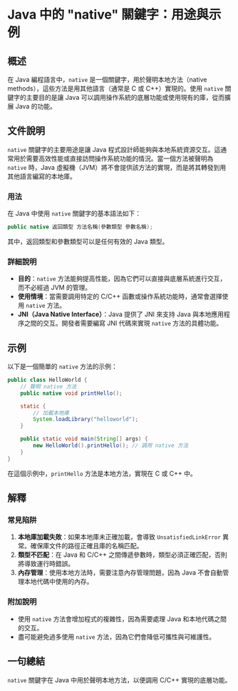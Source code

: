 <!--
Meta Description: # Java 中的 "native" 關鍵字：用途與示例 ## 概述 在 Java 編程語言中，`native` 是一個關鍵字，用於聲明本地方法（native methods），這些方法是用其他語言（通常是 C 或 C++）實現的。使用 `native` 關鍵字的主要目的是讓 Java 可以調用操作...
Meta Keywords: native, java, public, jni, helloworld
-->

# Java 中的 "native" 關鍵字：用途與示例

## 概述
在 Java 編程語言中，`native` 是一個關鍵字，用於聲明本地方法（native methods），這些方法是用其他語言（通常是 C 或 C++）實現的。使用 `native` 關鍵字的主要目的是讓 Java 可以調用操作系統的底層功能或使用現有的庫，從而擴展 Java 的功能。

## 文件說明
`native` 關鍵字的主要用途是讓 Java 程式設計師能夠與本地系統資源交互。這通常用於需要高效性能或直接訪問操作系統功能的情況。當一個方法被聲明為 `native` 時，Java 虛擬機（JVM）將不會提供該方法的實現，而是將其轉發到用其他語言編寫的本地庫。

### 用法
在 Java 中使用 `native` 關鍵字的基本語法如下：

```java
public native 返回類型 方法名稱(參數類型 參數名稱);
```

其中，返回類型和參數類型可以是任何有效的 Java 類型。

### 詳細說明
- **目的**：`native` 方法能夠提高性能，因為它們可以直接與底層系統進行交互，而不必經過 JVM 的管理。
- **使用情境**：當需要調用特定的 C/C++ 函數或操作系統功能時，通常會選擇使用 `native` 方法。
- **JNI（Java Native Interface）**：Java 提供了 JNI 來支持 Java 與本地應用程序之間的交互。開發者需要編寫 JNI 代碼來實現 `native` 方法的具體功能。

## 示例
以下是一個簡單的 `native` 方法的示例：

```java
public class HelloWorld {
    // 聲明 native 方法
    public native void printHello();

    static {
        // 加載本地庫
        System.loadLibrary("helloworld");
    }

    public static void main(String[] args) {
        new HelloWorld().printHello(); // 調用 native 方法
    }
}
```

在這個示例中，`printHello` 方法是本地方法，實現在 C 或 C++ 中。

## 解釋
### 常見陷阱
1. **本地庫加載失敗**：如果本地庫未正確加載，會導致 `UnsatisfiedLinkError` 異常。確保庫文件的路徑正確且庫的名稱匹配。
2. **類型不匹配**：在 Java 和 C/C++ 之間傳遞參數時，類型必須正確匹配，否則將導致運行時錯誤。
3. **內存管理**：使用本地方法時，需要注意內存管理問題，因為 Java 不會自動管理本地代碼中使用的內存。

### 附加說明
- 使用 `native` 方法會增加程式的複雜性，因為需要處理 Java 和本地代碼之間的交互。
- 盡可能避免過多使用 `native` 方法，因為它們會降低可攜性與可維護性。

## 一句總結
`native` 關鍵字在 Java 中用於聲明本地方法，以便調用 C/C++ 實現的底層功能。